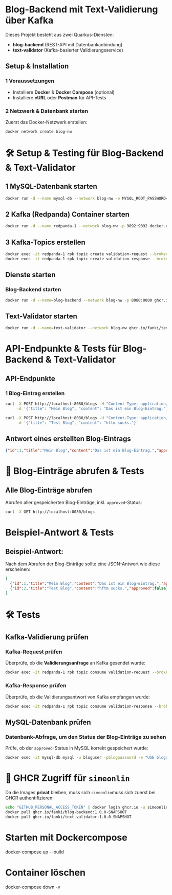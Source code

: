 # Blog-Backend mit Text-Validierung über Kafka

Dieses Projekt besteht aus zwei Quarkus-Diensten: 
- **blog-backend** (REST-API mit Datenbankanbindung)
- **text-validator** (Kafka-basierter Validierungsservice)

##  Setup & Installation

### **1️ Voraussetzungen**
- Installiere **Docker** & **Docker Compose** (optional)
- Installiere **cURL** oder **Postman** für API-Tests

### **2️ Netzwerk & Datenbank starten**
Zuerst das Docker-Netzwerk erstellen:

```sh
docker network create blog-nw
```

# 🛠 Setup & Testing für Blog-Backend & Text-Validator

## 1️ **MySQL-Datenbank starten**

```sh
docker run -d --name mysql-db --network blog-nw -e MYSQL_ROOT_PASSWORD=rootpassword -e MYSQL_DATABASE=blogdb -e MYSQL_USER=bloguser -e MYSQL_PASSWORD=blogpassword -p 3306:3306 mysql:latest
```

## 2 **Kafka (Redpanda) Container starten**

```sh
docker run -d --name redpanda-1 --network blog-nw -p 9092:9092 docker.redpanda.com/redpandadata/redpanda:v23.3.5 start --advertise-kafka-addr redpanda-1:9092
```

## 3 **Kafka-Topics erstellen**

```sh
docker exec -it redpanda-1 rpk topic create validation-request --brokers=localhost:9092
docker exec -it redpanda-1 rpk topic create validation-response --brokers=localhost:9092
```

##  **Dienste starten**
### **Blog-Backend starten**

```sh
docker run -d --name=blog-backend --network blog-nw -p 8080:8080 ghcr.io/fanki/blog-backend:1.0.0-SNAPSHOT
```

##  **Text-Validator starten**

```sh
docker run -d --name=text-validator --network blog-nw ghcr.io/fanki/text-validator:1.0.0-SNAPSHOT
```

#  API-Endpunkte & Tests für Blog-Backend & Text-Validator

##  **API-Endpunkte**
### **1 Blog-Eintrag erstellen**

```sh
curl -X POST http://localhost:8080/blogs -H "Content-Type: application/json" \
     -d '{"title": "Mein Blog", "content": "Das ist ein Blog-Eintrag."}'

curl -X POST http://localhost:8080/blogs -H "Content-Type: application/json" \
     -d '{"title": "Test Blog", "content": "hftm sucks."}'
```

##  **Antwort eines erstellten Blog-Eintrags**

```json
{"id":1,"title":"Mein Blog","content":"Das ist ein Blog-Eintrag.","approved":false}
```

# 📄 Blog-Einträge abrufen & Tests

## **Alle Blog-Einträge abrufen**
Abrufen aller gespeicherten Blog-Einträge, inkl. `approved`-Status:

```sh
curl -X GET http://localhost:8080/blogs
```

#  Beispiel-Antwort & Tests

## **Beispiel-Antwort:**
Nach dem Abrufen der Blog-Einträge sollte eine JSON-Antwort wie diese erscheinen:

```json
[
  {"id":1,"title":"Mein Blog","content":"Das ist ein Blog-Eintrag.","approved":true},
  {"id":2,"title":"Test Blog","content":"hftm sucks.","approved":false}
]
```

# 🛠 **Tests**

## **Kafka-Validierung prüfen**
### **Kafka-Request prüfen**  
Überprüfe, ob die **Validierungsanfrage** an Kafka gesendet wurde:

```sh
docker exec -it redpanda-1 rpk topic consume validation-request --brokers=localhost:9092
```

### **Kafka-Response prüfen**
Überprüfe, ob die Validierungsantwort von Kafka empfangen wurde:

```sh
docker exec -it redpanda-1 rpk topic consume validation-response --brokers=localhost:9092
```

## **MySQL-Datenbank prüfen**
### **Datenbank-Abfrage, um den Status der Blog-Einträge zu sehen**  
Prüfe, ob der `approved`-Status in MySQL korrekt gespeichert wurde:

```sh
docker exec -it mysql-db mysql -u bloguser -pblogpassword -e "USE blogdb; SELECT * FROM BlogEntry;"
```

# 🔐 **GHCR Zugriff für `simeonlin`**
Da die Images **privat** bleiben, muss sich `simeonlin`muss sich zuerst bei GHCR authentifizieren:

```sh
echo "GITHUB_PERSONAL_ACCESS_TOKEN" | docker login ghcr.io -u simeonlin --password-stdin
docker pull ghcr.io/fanki/blog-backend:1.0.0-SNAPSHOT
docker pull ghcr.io/fanki/text-validator:1.0.0-SNAPSHOT
```
#  **Starten mit Dockercompose**
docker-compose up --build 

#  **Container löschen**
docker-compose down -v
